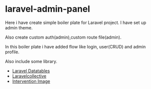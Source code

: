 # laravel-admin-panel

Here i have create simple boiler plate for Laravel project. I have set up admin theme.

Also create custom auth(admin),custom route file(admin).

In this boiler plate i have added flow like login, user(CRUD) and admin profile.

Also include some library.

<ul>
<li><a href="https://yajrabox.com/docs/laravel-datatables/master/installation">Laravel Datatables</a></li>
<li><a href="https://github.com/LaravelCollective/html">Laravelcollective</a></li>
<li><a href="http://image.intervention.io/">Intervention Image</a></li>
</ul>
